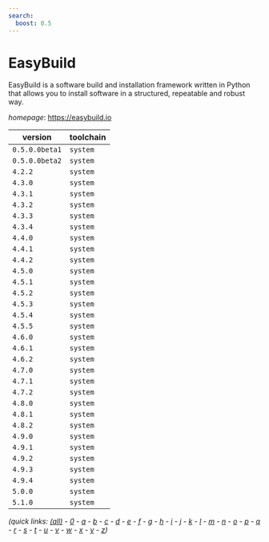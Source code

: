 ```yaml
---
search:
  boost: 0.5
---
```

# EasyBuild

EasyBuild is a software build and installation framework  written in Python that allows you to install software in a structured,  repeatable and robust way.

*homepage*: <https://easybuild.io>

version | toolchain
--------|----------
``0.5.0.0beta1`` | ``system``
``0.5.0.0beta2`` | ``system``
``4.2.2`` | ``system``
``4.3.0`` | ``system``
``4.3.1`` | ``system``
``4.3.2`` | ``system``
``4.3.3`` | ``system``
``4.3.4`` | ``system``
``4.4.0`` | ``system``
``4.4.1`` | ``system``
``4.4.2`` | ``system``
``4.5.0`` | ``system``
``4.5.1`` | ``system``
``4.5.2`` | ``system``
``4.5.3`` | ``system``
``4.5.4`` | ``system``
``4.5.5`` | ``system``
``4.6.0`` | ``system``
``4.6.1`` | ``system``
``4.6.2`` | ``system``
``4.7.0`` | ``system``
``4.7.1`` | ``system``
``4.7.2`` | ``system``
``4.8.0`` | ``system``
``4.8.1`` | ``system``
``4.8.2`` | ``system``
``4.9.0`` | ``system``
``4.9.1`` | ``system``
``4.9.2`` | ``system``
``4.9.3`` | ``system``
``4.9.4`` | ``system``
``5.0.0`` | ``system``
``5.1.0`` | ``system``


*(quick links: [(all)](../index.md) - [0](../0/index.md) - [a](../a/index.md) - [b](../b/index.md) - [c](../c/index.md) - [d](../d/index.md) - [e](../e/index.md) - [f](../f/index.md) - [g](../g/index.md) - [h](../h/index.md) - [i](../i/index.md) - [j](../j/index.md) - [k](../k/index.md) - [l](../l/index.md) - [m](../m/index.md) - [n](../n/index.md) - [o](../o/index.md) - [p](../p/index.md) - [q](../q/index.md) - [r](../r/index.md) - [s](../s/index.md) - [t](../t/index.md) - [u](../u/index.md) - [v](../v/index.md) - [w](../w/index.md) - [x](../x/index.md) - [y](../y/index.md) - [z](../z/index.md))*

